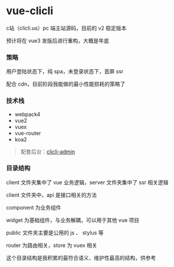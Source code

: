 # vue-clicli

c站（clicli.us）pc 端主站源码，目前的 v2 稳定版本

预计将在 vue3 发版后进行重构，大概是年底

### 策略

用户登陆状态下，纯 spa，未登录状态下，首屏 ssr

配合 cdn，目前阶段我能做的最小性能损耗的策略了

### 技术栈
* webpack4
* vue2
* vuex
* vue-router
* koa2

>配套后台：[clicli-admin](https://github.com/132yse/clicli-admin)

### 目录结构

client 文件夹集中了 vue 业务逻辑，server 文件夹集中了 ssr 相关逻辑

client 文件夹中，api 是接口相关的方法

component 为业务组件

widget 为基础组件，与业务解耦，可以用于其他 vue 项目

public 文件夹主要是公用的 js 、 stylus 等

router 为路由相关，store 为 vuex 相关

这个目录结构是我积累的最符合语义、维护性最高的结构，供参考
